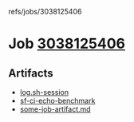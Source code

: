 refs/jobs/3038125406

# Job [3038125406](https://github.com/rokmoln/support-firecloud/runs/3038125406?check_suite_focus=true)

## Artifacts

* [log.sh-session](log.sh-session)
* [sf-ci-echo-benchmark](sf-ci-echo-benchmark)
* [some-job-artifact.md](some-job-artifact.md)

